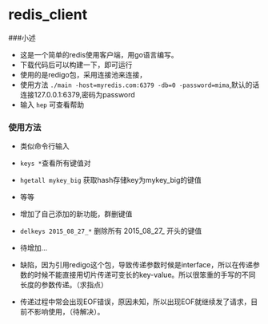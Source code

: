 # redis_client

###小述
* 这是一个简单的redis使用客户端，用go语言编写。
* 下载代码后可以构建一下，即可运行
* 使用的是redigo包，采用连接池来连接，
* 使用方法 `./main -host=myredis.com:6379 -db=0 -password=mima`,默认的话连接127.0.0.1:6379,密码为password
* 输入 `hep` 可查看帮助

### 使用方法
 
* 类似命令行输入 
* `keys *`查看所有键值对
* `hgetall mykey_big` 获取hash存储key为mykey_big的键值
* 等等
 

* 增加了自己添加的新功能，群删键值
* `delkeys 2015_08_27_*` 删除所有 2015_08_27_ 开头的键值
* 待增加...


* 缺陷，因为引用redigo这个包，导致传递参数时候是interface，所以在传递参数的时候不能直接用切片传递可变长的key-value。所以很笨重的手写的不同长度的参数传递。（求指点）
* 传递过程中常会出现EOF错误，原因未知，所以出现EOF就继续发了请求，目前不影响使用，（待解决）。
